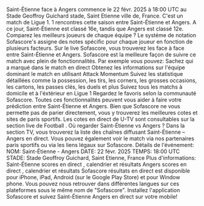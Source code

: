 Saint-Étienne face à Angers commence le 22 févr. 2025 à 18:00 UTC au Stade Geoffroy Guichard stade, Saint Etienne ville de, France. C'est un match de Ligue 1.
1 rencontres cette saison entre Saint-Étienne et Angers. A ce jour, Saint-Étienne est classé 16e, tandis que Angers est classé 12e. Comparez les meilleurs joueurs de chaque équipe ? Le systéme de notation Sofascore's assigne des notes spécific pour chaque joueur en fonction de plusieurs facteurs.
Sur le live Sofascore, vous trouverez les face à face entre Saint-Étienne et Angers. Sofascore est la meilleure façon de suivre ce match avec plein de fonctionnalités. Par exemple vous pouvez:
Sachez qui a marqué dans le match en direct
Obtenez les informations sur l'équipe dominant le match en utilisant Attack Momentum
Suivez les statistique détaillées comme la possession, les tirs, les corners, les grosses occasions, les cartons, les passes clés, les duels et plus
Suivez tous les matchs à domicile et à l'éxtérieur en Ligue 1
Regardez le favoris selon la communauté Sofascore.
Toutes ces fonctionnalités peuvent vous aider à faire votre prédiction entre Saint-Étienne et Angers. Bien que Sofascore ne vous permette pas de parier directement, vous y trouverez les meilleures cotes et sites de paris sportifs. Les cotes en direct de U-TV sont consultables sur la section live de Football .
Où regarder Saint-Étienne vs Angers ? Dans la section TV, vous trouverez la liste des chaînes diffusant Saint-Étienne – Angers en direct. Vous pouvez également voir le match via nos partenaires paris sportifs ou via les liens légaux sur Sofascore.
Détails de l'événement:
NOM: Saint-Étienne - Angers
DATE: 22 févr. 2025
TEMPS: 18:00 UTC
STADE: Stade Geoffroy Guichard, Saint Etienne, France
Plus d'informations:
Saint-Étienne scores en direct , calendrier et résultats
Angers scores en direct , calendrier et résultats
Sofascore résultats en direct est disponible pour iPhone, iPad, Android (sur le Google Play Store) et pour Window phone. Vous pouvez nous retrouver dans différentes langues sur ces plateformes sous le même nom de "Sofascore". Installez l'application Sofascore et suivez Saint-Étienne Angers en direct sur votre mobile!
